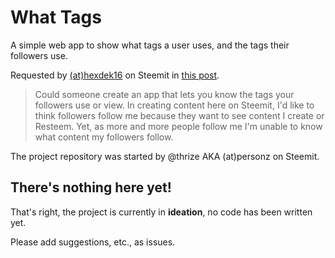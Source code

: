 # What Tags

A simple web app to show what tags a user uses, and the tags their followers use.

Requested by [(at)hexdek16](https://steemit.com/steemit/@hexdek16) on Steemit in [this post](https://steemit.com/steemit/@hexdek16/request-for-a-new-app-program-for-steemit).

> Could someone create an app that lets you know the tags your followers use or view. In creating content here on Steemit, I'd like to think followers follow me because they want to see content I create or Resteem. Yet, as more and more people follow me I'm unable to know what content my followers follow.

The project repository was started by @thrize AKA (at)personz on Steemit.

## There's nothing here yet!

That's right, the project is currently in **ideation**, no code has been written yet.

Please add suggestions, etc., as issues.
